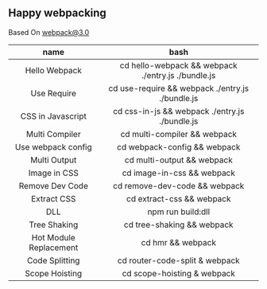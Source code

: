 ## Happy webpacking

Based On webpack@3.0

|name|bash|
|:--:|:--:|
|Hello Webpack| cd hello-webpack && webpack ./entry.js ./bundle.js |
|Use Require| cd use-require && webpack ./entry.js ./bundle.js |
|CSS in Javascript| cd css-in-js && webpack ./entry.js ./bundle.js |
|Multi Compiler| cd multi-compiler && webpack |
|Use webpack config| cd webpack-config && webpack |
|Multi Output| cd multi-output && webpack |
|Image in CSS| cd image-in-css && webpack |
|Remove Dev Code| cd remove-dev-code && webpack |
|Extract CSS| cd extract-css && webpack |
|DLL| npm run build:dll |
|Tree Shaking| cd tree-shaking && webpack |
|Hot Module Replacement| cd hmr && webpack|
|Code Splitting|cd router-code-split & webpack|
|Scope Hoisting|cd scope-hoisting & webpack|